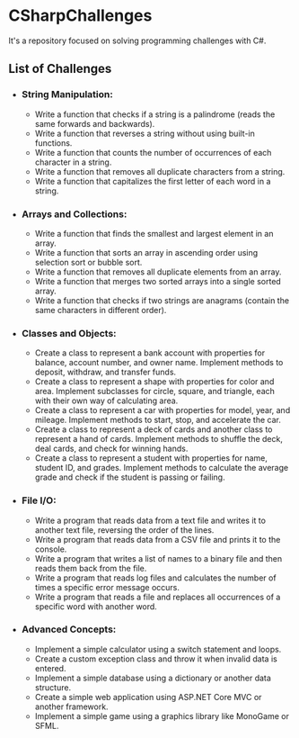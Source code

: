 # CSharpChallenges
It's a repository focused on solving programming challenges with C#.

## List of Challenges
- ### String Manipulation:
  - Write a function that checks if a string is a palindrome (reads the same forwards and backwards).
  - Write a function that reverses a string without using built-in functions.
  - Write a function that counts the number of occurrences of each character in a string.
  - Write a function that removes all duplicate characters from a string.
  - Write a function that capitalizes the first letter of each word in a string.
- ### Arrays and Collections:
  - Write a function that finds the smallest and largest element in an array.
  - Write a function that sorts an array in ascending order using selection sort or bubble sort.
  - Write a function that removes all duplicate elements from an array.
  - Write a function that merges two sorted arrays into a single sorted array.
  - Write a function that checks if two strings are anagrams (contain the same characters in different order).
- ### Classes and Objects:
  - Create a class to represent a bank account with properties for balance, account number, and owner name. Implement methods to deposit, withdraw, and transfer funds.
  - Create a class to represent a shape with properties for color and area. Implement subclasses for circle, square, and triangle, each with their own way of calculating area.
  - Create a class to represent a car with properties for model, year, and mileage. Implement methods to start, stop, and accelerate the car.
  - Create a class to represent a deck of cards and another class to represent a hand of cards. Implement methods to shuffle the deck, deal cards, and check for winning hands.
  - Create a class to represent a student with properties for name, student ID, and grades. Implement methods to calculate the average grade and check if the student is passing or failing.
- ### File I/O:
  - Write a program that reads data from a text file and writes it to another text file, reversing the order of the lines.
  - Write a program that reads data from a CSV file and prints it to the console.
  - Write a program that writes a list of names to a binary file and then reads them back from the file.
  - Write a program that reads log files and calculates the number of times a specific error message occurs.
  - Write a program that reads a file and replaces all occurrences of a specific word with another word.
- ### Advanced Concepts:
  - Implement a simple calculator using a switch statement and loops.
  - Create a custom exception class and throw it when invalid data is entered.
  - Implement a simple database using a dictionary or another data structure.
  - Create a simple web application using ASP.NET Core MVC or another framework.
  - Implement a simple game using a graphics library like MonoGame or SFML.

